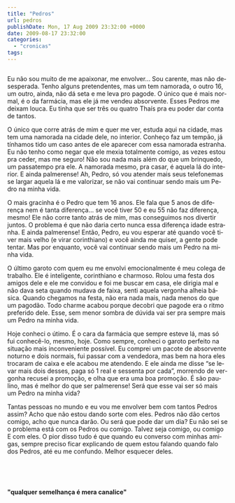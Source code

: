 ```yaml
---
title: "Pedros"
url: pedros
publishDate: Mon, 17 Aug 2009 23:32:00 +0000
date: 2009-08-17 23:32:00
categories: 
  - "cronicas"
tags: 
---
```

<a href="http://1.bp.blogspot.com/_BzqI_RDZ6O4/SonpVXyAYbI/AAAAAAAAAlA/jBwLS4pps60/s1600-h/ped.GIF"><img src="http://1.bp.blogspot.com/_BzqI_RDZ6O4/SonpVXyAYbI/AAAAAAAAAlA/jBwLS4pps60/s200/ped.GIF" alt="" border="0"></a><p><span lang="PT-BR"><span>Eu não sou muito de me apaixonar, me envolver... Sou carente, mas não desesperada. Tenho alguns pretendentes, mas um tem namorada, o outro 16, um outro, ainda, não dá seta e me leva pro pagode. O único que é mais normal, é o da farmácia, mas ele já me vendeu absorvente. Esses Pedros me deixam louca. Eu tinha que ser três ou quatro Thaís pra eu poder dar conta de tantos.</span><span><p></p></span></span></p>  <p><span lang="PT-BR"><span>O único que corre atrás de mim e quer me ver, estuda aqui na cidade, mas tem uma namorada na cidade dele, no interior. Conheço faz um tempão, já tínhamos tido um caso antes de ele aparecer com essa namorada estranha. Eu não tenho como negar que ele mexia totalmente comigo, as vezes estou pra ceder, mas me seguro! Não sou nada mais além do que um brinquedo, um passatempo pra ele. A namorada mesmo, pra casar, é aquela lá do interior. E ainda palmerense! Ah, Pedro, só vou atender mais seus telefonemas se largar aquela lá e me valorizar, se não vai continuar sendo mais um Pedro na minha vida.</span><span><p></p></span></span></p>  <p><span lang="PT-BR"><span>O mais gracinha é o Pedro que tem 16 anos. Ele fala que 5 anos de diferença nem é tanta diferença... se você tiver 50 e eu 55 não faz diferença, mesmo! Ele não corre tanto atrás de mim, mas conseguimos nos divertir juntos. O problema é que não daria certo nunca essa diferença idade estranha. E ainda palmerense! Então, Pedro, eu vou esperar até quando você tiver mais velho (e virar corinthiano) e você ainda me quiser, a gente pode tentar. Mas por enquanto, você vai continuar sendo mais um Pedro na minha vida.</span><span><p></p></span></span></p>  <p><span lang="PT-BR"><span>O último garoto com quem eu me envolvi emocionalmente é meu colega de trabalho. Ele é inteligente, corinthiano e charmoso. Rolou uma festa dos amigos dele e ele me convidou e foi me buscar em casa, ele dirigia mal e não dava seta quando mudava de faixa, senti aquela vergonha alheia básica. Quando chegamos na festa, não era nada mais, nada menos do que um pagodão. Todo charme acabou porque decobri que pagode era o ritmo preferido dele. Esse, sem menor sombra de dúvida vai ser pra sempre mais um Pedro na minha vida. </span><span><p></p></span></span></p>  <p><span lang="PT-BR"><span>Hoje conheci o útimo. É o cara da farmácia que sempre esteve lá, mas só fui conhecê-lo, mesmo, hoje. Como sempre, conheci o garoto perfeito na situação mais inconveniente possível. Eu comprei um pacote de absorvente noturno e dois normais, fui passar com a vendedora, mas bem na hora eles trocaram de caixa e ele acabou me atendendo. E ele ainda me disse “se levar mais dois desses, paga só 1 real e sessenta por cada”, morrendo de vergonha recusei a promoção, e olha que era uma boa promoção. É são paulino, mas é melhor do que ser palmerense! Será que esse vai ser só mais um Pedro na minha vida?</span><span><p></p></span></span></p>  <p><span lang="PT-BR"><span>Tantas pessoas no mundo e eu vou me envolver bem com tantos Pedros assim? Acho que não estou dando sorte com eles. Pedros não dão certos comigo, acho que nunca darão. Ou será que pode dar um dia? Eu não sei se o problema está com os Pedros ou comigo. Talvez seja comigo, ou comigo E com eles. O pior disso tudo é que quando eu converso com minhas amigas, sempre preciso ficar explicando de quem estou falando quando falo dos Pedros, até eu me confundo. Melhor esquecer deles.</span><p></p></span></p><p><span><br></span></p><p><span><br></span></p><p><span><span><b>"qualquer semelhança é mera canalice"</b></span><br></span></p>
